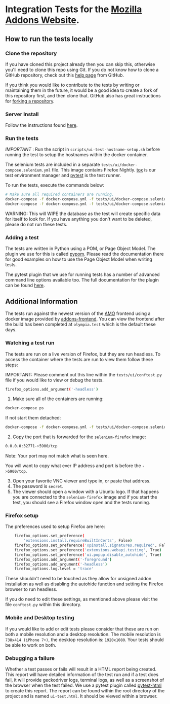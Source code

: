 # Integration Tests for the [Mozilla Addons Website][amo].
## How to run the tests locally
### Clone the repository

If you have cloned this project already then you can skip this, otherwise you'll
need to clone this repo using Git. If you do not know how to clone a GitHub
repository, check out this [help page][git-clone] from GitHub.

If you think you would like to contribute to the tests by writing or maintaining
them in the future, it would be a good idea to create a fork of this repository
first, and then clone that. GitHub also has great instructions for
[forking a repository][git-fork].

### Server Install

Follow the instructions found [here][addons-server-docs].

### Run the tests

*IMPORTANT* : Run the script in ```scripts/ui-test-hostname-setup.sh``` before running the test to setup the hostnames within the docker container.

The selenium tests are included in a separate ``tests/ui/docker-compose.selenium.yml`` file. This image contains Firefox Nightly. [tox][Tox]
is our test environment manager and [pytest][pytest] is the test runner.

To run the tests, execute the commands below:
```sh
# Make sure all required containers are running.
docker-compose -f docker-compose.yml -f tests/ui/docker-compose.selenium.yml up -d
docker-compose -f docker-compose.yml -f tests/ui/docker-compose.selenium.yml exec --user root selenium-firefox tox -e ui-tests
```
WARNING: This will WIPE the database as the test will create specific data for itself to look for.
If you have anything you don't want to be deleted, please do not run these tests.

### Adding a test

The tests are written in Python using a POM, or Page Object Model. The plugin we use for this is called [pypom][pypom]. Please read the documentation there for good examples
on how to use the Page Object Model when writing tests.

The pytest plugin that we use for running tests has a number of advanced command
line options available too. The full documentation for the plugin can be found [here][pytest-selenium].

## Additional Information

The tests run against the newest version of the [AMO][amo] frontend using a docker image provided by [addons-frontend][addons-frontend]. You can view the frontend after the build has been completed at ```olympia.test``` which is the default these days.

### Watching a test run

The tests are run on a live version of Firefox, but they are run headless. To access the container where the tests are run to view them follow these steps:

IMPORTANT: Please comment out this line within the ```tests/ui/conftest.py``` file if you would like to view or debug the tests.
```sh
firefox_options.add_argument('-headless')
```

1. Make sure all of the containers are running:
```sh
docker-compose ps
```
If not start them detached:
```sh
docker-compose -f docker-compose.yml -f tests/ui/docker-compose.selenium.yml up -d
```

2. Copy the port that is forwarded for the ```selenium-firefox``` image:
```sh
0.0.0.0:32771->5900/tcp
```
Note: Your port may not match what is seen here.

You will want to copy what ever IP address and port is before the ```->5900/tcp```.

3. Open your favorite VNC viewer and type in, or paste that address.
4. The password is ```secret```.
5. The viewer should open a window with a Ubuntu logo. If that happens you are connected to the ```selenium-firefox``` image and if you start the test, you should see a Firefox window open and the tests running.

### Firefox setup

The preferences used to setup Firefox are here:
```sh
    firefox_options.set_preference(
        'extensions.install.requireBuiltInCerts', False)
    firefox_options.set_preference('xpinstall.signatures.required', False)
    firefox_options.set_preference('extensions.webapi.testing', True)
    firefox_options.set_preference('ui.popup.disable_autohide', True)
    firefox_options.add_argument('-foreground')
    firefox_options.add_argument('-headless')
    firefox_options.log.level = 'trace'
```
These shouldn't need to be touched as they allow for unsigned addon installation as well as
disabling the autohide function and setting the Firefox browser to run headless.

If you do need to edit these settings, as mentioned above please visit the file ```conftest.py``` within this directory.

### Mobile and Desktop testing

If you would like to add or edit tests please consider that these are run on both a mobile resolution and a desktop resolution. The mobile resolution is ```738x414 (iPhone 7+)```, the desktop resolution is: ```1920x1080```. Your tests should be able to work on both.


### Debugging a failure

Whether a test passes or fails will result in a HTML report being created. This report will have detailed information of the test run and if a test does fail, it will provide geckodriver logs, terminal logs, as well as a screenshot of the browser when the test failed. We use a pytest plugin called [pytest-html][pytest-html] to create this report. The report can be found within the root directory of the project and is named ```ui-test.html```. It should be viewed within a browser.

[amo]: https://addons.mozilla.org
[addons-frontend]: https://github.com/mozilla/addons-frontend/
[addons-server-docs]: https://addons-server.readthedocs.io/en/latest/topics/install/docker.html
[flake8]: http://flake8.pycqa.org/en/latest/
[git-clone]: https://help.github.com/articles/cloning-a-repository/
[git-fork]: https://help.github.com/articles/fork-a-repo/
[geckodriver]: https://github.com/mozilla/geckodriver/releases/tag/v0.19.1
[pypom]: http://pypom.readthedocs.io/en/latest/
[pytest]: https://docs.pytest.org/en/latest/
[pytest-html]: https://github.com/pytest-dev/pytest-html
[pytest-selenium]: http://pytest-selenium.readthedocs.org/
[Selenium]: http://selenium-python.readthedocs.io/index.html
[selenium-api]: http://selenium-python.readthedocs.io/locating-elements.html
[Tox]: http://tox.readthedocs.io/
